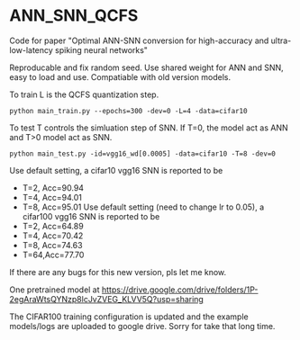 # ANN_SNN_QCFS
Code for paper "Optimal ANN-SNN conversion for high-accuracy and ultra-low-latency spiking neural networks"

Reproducable and fix random seed. 
Use shared weight for ANN and SNN, easy to load and use.
Compatiable with old version models.

To train
L is the QCFS quantization step.
```
python main_train.py --epochs=300 -dev=0 -L=4 -data=cifar10
```

To test
T controls the simluation step of SNN. If T=0, the model act as ANN and T>0 model act as SNN.
```
python main_test.py -id=vgg16_wd[0.0005] -data=cifar10 -T=8 -dev=0
```

Use default setting, a cifar10 vgg16 SNN is reported to be
* T=2, Acc=90.94
* T=4, Acc=94.01
* T=8, Acc=95.01
Use default setting (need to change lr to 0.05), a cifar100 vgg16 SNN is reported to be
* T=2, Acc=64.89
* T=4, Acc=70.42
* T=8, Acc=74.63
* T=64,Acc=77.70

If there are any bugs for this new version, pls let me know.

One pretrained model at 
https://drive.google.com/drive/folders/1P-2egAraWtsQYNzp8lcJvZVEG_KLVV5Q?usp=sharing

The CIFAR100 training configuration is updated and the example models/logs are uploaded to google drive. Sorry for take that long time.
